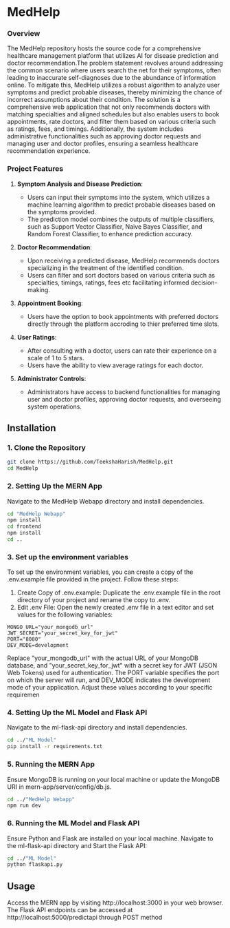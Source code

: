 # MedHelp

### Overview
The MedHelp repository hosts the source code for a comprehensive healthcare management platform that utilizes AI for disease prediction and doctor recommendation.The problem statement revolves around addressing the common scenario where users search the net for their symptoms, often leading to inaccurate self-diagnoses due to the abundance of information online. To mitigate this, MedHelp utilizes a robust algorithm to analyze user symptoms and predict probable diseases, thereby minimizing the chance of incorrect assumptions about their condition. The solution is a comprehensive web application that not only recommends doctors with matching specialties and aligned schedules but also enables users to book appointments, rate doctors, and filter them based on various criteria such as ratings, fees, and timings. Additionally, the system includes administrative functionalities such as approving doctor requests and managing user and doctor profiles, ensuring a seamless healthcare recommendation experience.


### Project Features
1. **Symptom Analysis and Disease Prediction**:
   - Users can input their symptoms into the system, which utilizes a machine learning algorithm to predict probable diseases based on the symptoms provided.
   - The prediction model combines the outputs of multiple classifiers, such as Support Vector Classifier, Naive Bayes Classifier, and Random Forest Classifier, to enhance prediction accuracy.

2. **Doctor Recommendation**:
   - Upon receiving a predicted disease, MedHelp recommends doctors specializing in the treatment of the identified condition.
   - Users can filter and sort doctors based on various criteria such as specialties, timings, ratings, fees etc facilitating informed decision-making.

3. **Appointment Booking**:
   - Users have the option to book appointments with preferred doctors directly through the platform accroding to thier preferred time slots.

4. **User Ratings**:
   - After consulting with a doctor, users can rate their experience on a scale of 1 to 5 stars.
   - Users have the ability to view average ratings for each doctor.

5. **Administrator Controls**:
   - Administrators have access to backend functionalities for managing user and doctor profiles, approving doctor requests, and overseeing system operations.



## Installation

### 1. Clone the Repository

```bash
git clone https://github.com/TeekshaHarish/MedHelp.git
cd MedHelp
```

### 2. Setting Up the MERN App
Navigate to the MedHelp Webapp directory and install dependencies.
``` bash
cd "MedHelp Webapp"
npm install
cd frontend
npm install
cd ..
```

### 3. Set up the environment variables
To set up the environment variables, you can create a copy of the .env.example file provided in the project. Follow these steps:

1. Create Copy of .env.example: Duplicate the .env.example file in the root directory of your project and rename the copy to .env.
2. Edit .env File: Open the newly created .env file in a text editor and set values for the following variables:
```
MONGO_URL="your_mongodb_url"
JWT_SECRET="your_secret_key_for_jwt"
PORT="8080"
DEV_MODE=development
```
Replace "your_mongodb_url" with the actual URL of your MongoDB database, and "your_secret_key_for_jwt" with a secret key for JWT (JSON Web Tokens) used for authentication. The PORT variable specifies the port on which the server will run, and DEV_MODE indicates the development mode of your application. Adjust these values according to your specific requiremen
### 4. Setting Up the ML Model and Flask API
Navigate to the ml-flask-api directory and install dependencies.
``` bash
cd ../"ML Model"
pip install -r requirements.txt
```

### 5. Running the MERN App
Ensure MongoDB is running on your local machine or update the MongoDB URI in mern-app/server/config/db.js.

``` bash
cd ../"MedHelp Webapp"
npm run dev
```

### 6. Running the ML Model and Flask API
Ensure Python and Flask are installed on your local machine.
Navigate to the ml-flask-api directory and Start the Flask API:

``` bash
cd ../"ML Model"
python flaskapi.py
```

## Usage
Access the MERN app by visiting http://localhost:3000 in your web browser.
The Flask API endpoints can be accessed at http://localhost:5000/predictapi through POST method




